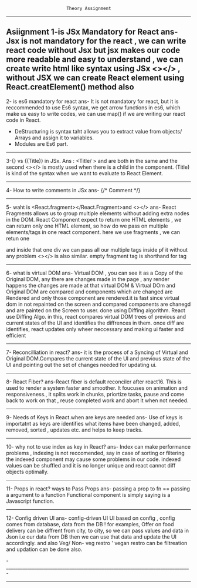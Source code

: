                            Theory Assignment
- - - - - - - - - - -- - - - -- - - - - - - -- - - - - - - - - - - - - - - -  
Asiignment 
1-is JSx Mandatory for React
ans- Jsx is not mandatory for the react , we can write react code without Jsx but jsx makes our code more readable and easy to understand , we can create write html like syntax using JSx <></> , without JSX we can create React element using React.creatElement() method also 
------------------------------------------
2- is es6 mandatory for react
ans- It is not mandatory for react, but it is reccommended to use Es6 syntax, we get arrow functions in es6, which make us easy to write codes, we can use map() if we are writing our react code in React.
- DeStructuring is syntax taht allows you to extract value from objects/ Arrays and assign it to variables.
- Modules are Es6 part.

-------------------------------------------------------------

3-{<Title/>} v {<Title></Title>} vs {(Title)} in JSx.
Ans : <Title/ > and <TitleComponent><TitleComponent/> are both in the same  and the second <></> is mostly used when there is a child in the component. (Title) is kind of the syntax when we want to evaluate to React Element. 
_________________________________________________________________________________

4- How to write comments in JSx
ans- {/* Comment */}
____________________________________________________________________________________
5- waht is <React.fragment></React.Fragment>and <></>
ans- React Fragments allows us to group multiple elements without adding extra nodes in the DOM. React Component expect to return one HTML elements , we can return only one HTML element, so how do we pass on multiple elements/tags in one react component.
here we use fragments , we can retun one <div><div/> and inside that one div we can pass all our multiple tags inside pf it without any problem <></> is also similar. empty fragment tag is shorthand for <fragment><fragment/> tag
__________________________________________________________________________________
6- what is virtual DOM
ans- Virtual DOM , you can see it as a Copy of the Original DOM, any there are changes made in the page , any render happens the changes are made at that virtual DOM & Virtual DOm and Original DOM are compared and components which are changed are Rendered and only those component are rendered.it is fast since virtual dom in not repainted on the screen and compared components are chanegd and are painted on the Screen to user. done using Diffing algorithm.
React use Diffing Algo. in this, react compares virtual DOM trees of previous and current   states of the UI and identifies the diffrences in them. once diff are identifies, react updates only wheer neccessary and making ui faster and efficient  

________________________________________________________________________________

7- Reconcilliation in react?
ans- it is the process of a Syncing of Virtual and Original DOM.Compares the current state of the UI and previous state of the UI and pointing out the set of changes needed for updating ui.

_________________________________________________________________________________
8- React Fiber?
ans-React fiber is default reconciler after react16. This is used to render a system faster and smoother.
It foucuses on animation and responsiveness., it splits work in chunks, priortize tasks, pause and come back to work on that , reuse completed  work and abort it when not needed.

_______________________________________________________________________________
9- Needs of Keys in React.when are keys are needed
ans- Use of keys is importatnt as keys are identifies what items have been changed, added, removed, sorted , updates etc. and helps to keep tracks.
_____________________________________________________________________________
10- why not to use index as key in React?
ans- Index can make performance problems , indexing is not reccomended, say in case of sorting or filtering the indexed component may cause some problems in our code. indexed values can be shuffled and it is no longer unique and react cannot diff objects optimally. 
________________________________________________________________________
11- Props in react? ways to Pass Props
ans- passing a prop to fn == passing a argument to a function
Functional component is simply saying is a Javascript function.
_________________________________________________________________________________________
12- Config driven UI
ans- config-driven UI
 UI based on config , config comes from database, data from the DB !
 for examples, Offer on food delivery can be diffrent from city, to city, so we can pass values and data in Json i.e our data from DB then we can use that data and update the UI accordingly.
 and also Veg/ Non- veg restro ' vegan restro can be filtreation and updation can be done also.

-______________________________________________________________________________-
- - - - - - - - - - - -- - - - - - - - -- - - - - - - - - - - - - - - - - -- -                            
